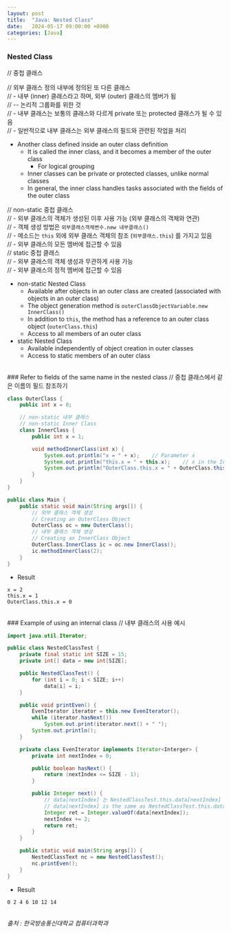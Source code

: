 ```yaml
---
layout: post
title:  "Java: Nested Class"
date:   2024-05-17 09:00:00 +0900
categories: [Java]
---
```


### Nested Class   
// 중첩 클래스   
   
// 외부 클래스 정의 내부에 정의된 또 다른 클래스   
// - 내부 (inner) 클래스라고 하며, 외부 (outer) 클래스의 멤버가 됨   
// -- 논리적 그룹화를 위한 것   
// - 내부 클래스는 보통의 클래스와 다르게 private 또는 protected 클래스가 될 수 있음   
// - 일반적으로 내부 클래스는 외부 클래스의 필드와 관련된 작업을 처리   
- Another class defined inside an outer class definition   
  - It is called the inner class, and it becomes a member of the outer class   
    - For logical grouping   
  - Inner classes can be private or protected classes, unlike normal classes   
  - In general, the inner class handles tasks associated with the fields of the outer class   
   
// non-static 중첩 클래스   
// - 외부 클래스의 객체가 생성된 이후 사용 가능 (외부 클래스의 객체와 연관)   
// - 객체 생성 방법은 `외부클래스객체변수.new 내부클래스()`   
// - 메소드는 `this` 외에 외부 클래스 객체의 참조 (`외부클래스.this`) 를 가지고 있음   
// - 외부 클래스의 모든 멤버에 접근할 수 있음   
// static 중첩 클래스   
// - 외부 클래스의 객체 생성과 무관하게 사용 가능   
// - 외부 클래스의 정적 멤버에 접근할 수 있음   
- non-static Nested Class   
  - Available after objects in an outer class are created (associated with objects in an outer class)   
  - The object generation method is `outerClassObjectVariable.new InnerClass()`   
  - In addition to `this`, the method has a reference to an outer class object (`outerClass.this`)   
  - Access to all members of an outer class   
- static Nested Class   
  - Available independently of object creation in outer classes   
  - Access to static members of an outer class   
   
<br />
### Refer to fields of the same name in the nested class   
// 중첩 클래스에서 같은 이름의 필드 참조하기   
   
```java
class OuterClass {
    public int x = 0;

    // non-static 내부 클래스
    // non-static Inner Class
    class InnerClass {
        public int x = 1;

        void methodInnerClass(int x) {
            System.out.println("x = " + x);    // Parameter x
            System.out.println("this.x = " + this.x);    // x in the InnerClass
            System.out.println("OuterClass.this.x = " + OuterClass.this.x);    // x in the OuterClass
        }
    }
}

public class Main {
    public static void main(String args[]) {
        // 외부 클래스 객체 생성
        // Creating an OuterClass Object
        OuterClass oc = new OuterClass();
        // 내부 클래스 객체 생성
        // Creating an InnerClass Object
        OuterClass.InnerClass ic = oc.new InnerClass();
        ic.methodInnerClass(2);
    }
}
```
   
- Result   
   
```
x = 2
this.x = 1
OuterClass.this.x = 0
```

<br />
### Example of using an internal class
// 내부 클래스의 사용 예시

```java
import java.util.Iterator;

public class NestedClassTest {
    private final static int SIZE = 15;
    private int[] data = new int[SIZE];

    public NestedClassTest() {
        for (int i = 0; i < SIZE; i++)
            data[i] = i;
    }

    public void printEven() {
        EvenIterator iterator = this.new EvenIterator();
        while (iterator.hasNext())
            System.out.print(iterator.next() + " ");
        System.out.println();
    }

    private class EvenIterator implements Iterator<Interger> {
        private int nextIndex = 0;

        public boolean hasNext() {
            return (nextIndex <= SIZE - 1);
        }

        public Integer next() {
            // data[nextIndex] 는 NestedClassTest.this.data[nextIndex] 와 동일함. 클래스 이름과 this가 생략됨
            // data[nextIndex] is the same as NestedClassTest.this.data[nextIndex]. Class name and this are omitted
            Integer ret = Integer.valueOf(data[nextIndex]);
            nextIndex += 2;
            return ret;
        }
    }

    public static void main(String args[]) {
        NestedClassText nc = new NestedClassTest();
        nc.printEven();
    }
}
```

- Result

```
0 2 4 6 10 12 14
```
   
<br />
<cite>출처 : 한국방송통신대학교 컴퓨터과학과</cite>

